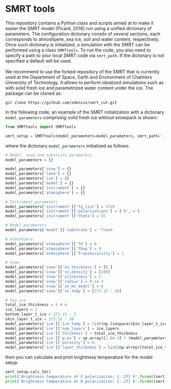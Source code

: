 # SMRT tools

This repository contains a Python class and scripts aimed at to make it easier the SMRT model [Picard, 2018] run using a unified dictonary of parameters.
The configuration dictonary consits of several sections, each corresponds to atmoshpere, sea ice, soil and water content, respectively.
Once such dictonary is initialized, a simulation with the SMRT can be performed using a class ```SMRTtools```. To run the code, you also need to specify a path to your local SMRT code via ```smrt_path```.
If the dictonary is not specified a default will be used. 
<br><br>
We recommend to use the forked repository of the SMRT that is currently used at the Department of Space, Earth and Environment of Chalmers University of Technology. It allows to perform idealized simulations such as with solid fresh ice and parametrized water content under the ice. The package can be cloned as:

 ```
 git clone https://github.com/xdenisx/smrt_cut.git
```

In the following code, an example of the SMRT initialization with a dictonary ``model_parameters`` comprising solid fresh ice without snowpack is shown:

```python
from SMRTtools import SMRTtools

smrt_setup = SMRTtools(model_parameters=model_parameters, smrt_path='../smrt_cut', snowpack=None)
```

where the dictonary ```model_parameters``` initialized as follows:

```python
# Model, snow and substrate parameters
model_parameters = {}

model_parameters['snow'] = {}
model_parameters['land'] = {}
model_parameters['ice'] = {}
model_parameters['model'] = {}
model_parameters['instrument'] = {}
model_parameters['atmosphere'] = {}

# Instrument parameters
model_parameters['instrument']['fq_list'] = 37e9
model_parameters['instrument']['polarizations'] = ['h','v']
model_parameters['instrument']['theta'] = 55

# Model parameters          
model_parameters['model']['substrate'] = 'fresh'

# Atmoshpere
model_parameters['atmosphere']['Td'] = 0
model_parameters['atmosphere']['Tbup'] = 0
model_parameters['atmosphere']['Transmissivity'] = 1

# Snow
model_parameters['snow']['sn_thickness'] = [0.]
model_parameters['snow']['sn_density'] = [100]
model_parameters['snow']['stickiness'] = 2
model_parameters['snow']['radius'] = 0.1e-3
model_parameters['snow']['sn_ms_model'] = 6
model_parameters['snow']['sn_temp'] = [273.15 - 20]

# Sea ice
total_ice_thickness = 5 # m
ice_layers = 2
bottom_layer_t_ice = 273.15 - 2
skin_layer_t_ice = 273.15 - 20
model_parameters['ice']['ice_temp'] = list(np.linspace(skin_layer_t_ice, bottom_layer_t_ice, ice_layers))
model_parameters['ice']['num_layers'] = ice_layers
model_parameters['ice']['thickness'] = total_ice_thickness
model_parameters['ice']['p_ex'] = np.array([1.0e-3] * (model_parameters['ice']['num_layers']))
model_parameters['ice']['porosity'] = 0.
model_parameters['ice']['layer_thickness'] = list(np.array([total_ice_thickness / ice_layers] * ice_layers))

```

then you can calculate and print brightness temperature for the model setup:

``` python
smrt_setup.calc_tb()
print('Brightness temperature at V polarization: {:.2f} K'.format(smrt_setup.tb.TbV()))
print('Brightness temperature at H polarization: {:.2f} K'.format(smrt_setup.tb.TbH()))
```


  
